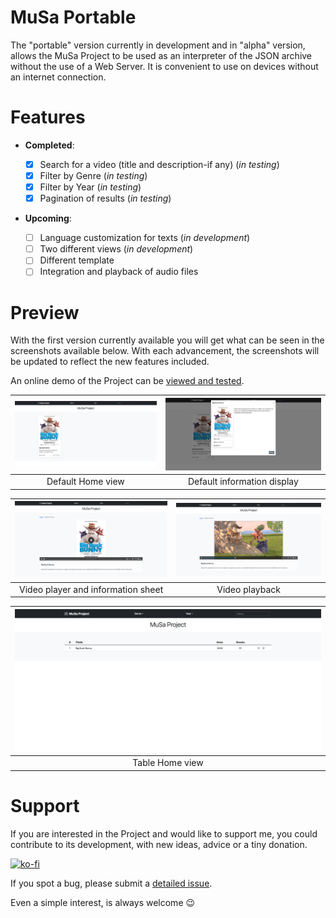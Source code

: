 # MuSa Portable
The "portable" version currently in development and in "alpha" version, allows the MuSa Project to be used as an interpreter of the JSON archive without the use of a Web Server. It is convenient to use on devices without an internet connection.

# Features

-	**Completed**:

    - [x] Search for a video (title and description-if any) (*in testing*)
    - [x] Filter by Genre (*in testing*)
    - [x] Filter by Year (*in testing*)
    - [x] Pagination of results (*in testing*)

-	**Upcoming**:

    - [ ] Language customization for texts (*in development*)
    - [ ] Two different views (*in development*)
    - [ ] Different template
    - [ ] Integration and playback of audio files

# Preview

With the first version currently available you will get what can be seen in the screenshots available below.
With each advancement, the screenshots will be updated to reflect the new features included.

An online demo of the Project can be [viewed and tested](https://www.hackworld.it/demo/musa/).

| <img src="./screenshots/Home.png" /> | <img src="./screenshots/Info.png" /> |
| :---: | :---: |
| Default Home view | Default information display |

| <img src="./screenshots/Preview.png" /> | <img src="./screenshots/Video.png" /> |
| :---: | :---: |
| Video player and information sheet | Video playback |

| <img src="./screenshots/Table-view.png" /> |
| :---: |
| Table Home view |

# Support

If you are interested in the Project and would like to support me, you could contribute to its development, with new ideas, advice or a tiny donation.

[![ko-fi](https://ko-fi.com/img/githubbutton_sm.svg)](https://ko-fi.com/Y8Y4GQ3V4)

If you spot a bug, please submit a [detailed issue](https://github.com/A35G/MuSa-Portable/issues/new?assignees=&labels=bug%2Cunconfirmed&template=bug_report.yml).

Even a simple interest, is always welcome :wink:
